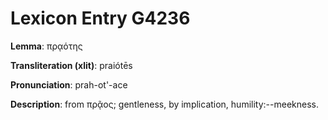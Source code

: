 # Lexicon Entry G4236

**Lemma**: πρᾳότης

**Transliteration (xlit)**: praiótēs

**Pronunciation**: prah-ot'-ace

**Description**:
from πρᾷος; gentleness, by implication, humility:--meekness.
